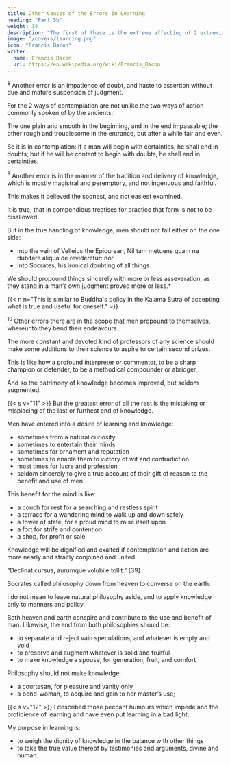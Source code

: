 ```yaml
---
title: Other Causes of the Errors in Learning
heading: "Part 5b"
weight: 14
description: "The first of these is the extreme affecting of 2 extremities"
image: "/covers/learning.png"
icon: "Francis Bacon"
writer:
  name: Francis Bacon
  url: https://en.wikipedia.org/wiki/Francis_Bacon
---
```




<sup>8</sup> Another error is an impatience of doubt, and haste to assertion without due and mature suspension of judgment. 

For the 2 ways of contemplation are not unlike the two ways of action commonly spoken of by the ancients: 

The one plain and smooth in the beginning, and in the end impassable; the other rough and troublesome in the entrance, but after a while fair and even.  

So it is in contemplation: if a man will begin with certainties, he shall end in doubts; but if he will be content to begin with doubts, he shall end in certainties.


<sup>9</sup> Another error is in the manner of the tradition and delivery of knowledge, which is mostly magistral and peremptory, and not ingenuous and faithful.

This makes it believed the soonest, and not easiest examined.  

It is true, that in compendious treatises for practice that form is not to be disallowed.

But in the true handling of knowledge, men should not fall either on the one side:
- into the vein of Velleius the Epicurean, Nil tam metuens quam ne dubitare aliqua de revideretur: nor
- into Socrates, his ironical doubting of all things

We should propound things sincerely with more or less asseveration, as they stand in a man’s own judgment proved more or less.*

{{< n n="This is similar to Buddha's policy in the Kalama Sutra of accepting what is true and useful for oneself." >}}


<sup>10</sup> Other errors there are in the scope that men propound to themselves, whereunto they bend their endeavours.

The more constant and devoted kind of professors of any science should make some additions to their science to  aspire to certain second prizes.

This is like how a profound interpreter or commentor, to be a sharp champion or defender, to be a methodical compounder or abridger, 

And so the patrimony of knowledge becomes improved, but seldom augmented.


{{< s v="11" >}} But the greatest error of all the rest is the mistaking or misplacing of the last or furthest end of knowledge.  

Men have entered into a desire of learning and knowledge:
- sometimes from a natural curiosity
- sometimes to entertain their minds
- sometimes for ornament and reputation
- sometimes to enable them to victory of wit and contradiction
- most times for lucre and profession
- seldom sincerely to give a true account of their gift of reason to the benefit and use of men

This benefit for the mind is like:
- a couch for rest for a searching and restless spirit
- a terrace for a wandering mind to walk up and down safely
- a tower of state, for a proud mind to raise itself upon
- a fort for strife and contention
- a shop, for profit or sale

<!-- as if there were sought in knowledge 

; and not a rich storehouse for the glory of the Creator and the relief of man’s estate.   -->

Knowledge will be dignified and exalted if contemplation and action are more nearly and straitly conjoined and united. 

<!-- a conjunction like unto that of the two highest planets, Saturn, the planet of rest and contemplation; and Jupiter, the planet of civil society and action, howbeit, I do not mean, when I speak of use and action, that end before-mentioned of the applying of knowledge to lucre and profession; for I am not ignorant how much that diverteth and interrupteth the prosecution and advancement of knowledge, like unto the golden ball thrown before Atalanta, which, while she goeth aside and stoopeth to take up, the race is hindered, -->

“Declinat cursus, aurumque volubile tollit.” [39]

Socrates called philosophy down from heaven to converse on the earth.

I do not mean to leave natural philosophy aside, and to apply knowledge only to manners and policy.

Both heaven and earth conspire and contribute to the use and benefit of man. Likewise, the end from both philosophies should be:
- to separate and reject vain speculations, and whatever is empty and void
- to preserve and augment whatever is solid and fruitful
- to make knowledge a spouse, for generation, fruit, and comfort

Philosophy should not make knowledge:
- a courtesan, for pleasure and vanity only
- a bond-woman, to acquire and gain to her master’s use; 


{{< s v="12" >}} I described those peccant humours which impede and the proficience of learning and have even put learning in a bad light. 

  <!-- but have given also occasion to the traducement thereof:  -->

<!-- wherein, if I have been too plain, it must be remembered, fidelia vulnera amantis, sed dolosa oscula malignantis. This I think I have gained, that I ought to be the better believed in that which I shall say pertaining to commendation; because I have proceeded so freely in that which concerneth censure. -->

My purpose in learning is:
- to weigh the dignity of knowledge in the balance with other things
- to take the true value thereof by testimonies and arguments, divine and human.

<!-- And yet I have no purpose to enter into a laudative of learning, or to make a hymn to the Muses (though I am of opinion that it is long since their rites were duly celebrated), but my intent is, without varnish or amplification justly to  -->
